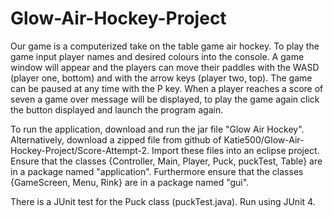 # Glow-Air-Hockey-Project

Our game is a computerized take on the table game air hockey.
To play the game input player names and desired colours into the console. A game window will appear and the players can move their paddles with the WASD (player one, bottom) and with the arrow keys (player two, top). The game can be paused at any time with the P key. When a player reaches a score of seven a game over message will be displayed, to play the game again click the button displayed and launch the program again.

To run the application, download and run the jar file "Glow Air Hockey".
Alternatively, download a zipped file from github of Katie500/Glow-Air-Hockey-Project/Score-Attempt-2.
Import these files into an eclipse project. Ensure that the classes {Controller, Main, Player, Puck, puckTest, Table} are in a package named "application". Furthermore ensure that the classes {GameScreen, Menu, Rink} are in a package named "gui".

There is a JUnit test for the Puck class (puckTest.java). Run using JUnit 4.

